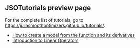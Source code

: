 ## JSOTutorials preview page

For the complete list of tutorials, go to <https://juliasmoothoptimizers.github.io/tutorials/>.


- [How to create a model from the function and its derivatives](create-a-manual-model/)
- [Introduction to Linear Operators](introduction-to-linear-operators/)
